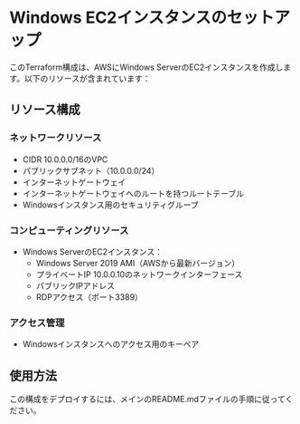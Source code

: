 # Windows EC2インスタンスのセットアップ

このTerraform構成は、AWSにWindows ServerのEC2インスタンスを作成します。以下のリソースが含まれています：

## リソース構成

### ネットワークリソース
- CIDR 10.0.0.0/16のVPC
- パブリックサブネット（10.0.0.0/24）
- インターネットゲートウェイ
- インターネットゲートウェイへのルートを持つルートテーブル
- Windowsインスタンス用のセキュリティグループ

### コンピューティングリソース
- Windows ServerのEC2インスタンス：
  - Windows Server 2019 AMI（AWSから最新バージョン）
  - プライベートIP 10.0.0.10のネットワークインターフェース
  - パブリックIPアドレス
  - RDPアクセス（ポート3389）

### アクセス管理
- Windowsインスタンスへのアクセス用のキーペア

## 使用方法

この構成をデプロイするには、メインのREADME.mdファイルの手順に従ってください。